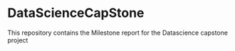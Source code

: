 # DataScienceCapStone
This repository contains the Milestone report for the Datascience capstone project
